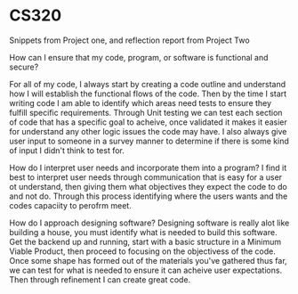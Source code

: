 # CS320
Snippets from Project one, and reflection report from Project Two

How can I ensure that my code, program, or software is functional and secure?

For all of my code, I always start by creating a code outline and understand how I will establish the functional flows of the code. Then by the time I start writing code I am able to identify which areas need tests to ensure they fulfill specific requirements. Through Unit testing we can test each section of code that has a specific goal to acheive, once validated it makes it easier for understand any other logic issues the code may have. I also always give user input to someone in a survey manner to determine if there is some kind of input I didn't think to test for. 

How do I interpret user needs and incorporate them into a program?
I find it best to interpret user needs through communication that is easy for a user ot understand, then giving them what objectives they expect the code to do and not do. Through this process identifying where the users wants and the codes capaciity to perofrm meet. 

How do I approach designing software?
Designing software is really alot like building a house, you must identify what is needed to build this software. Get the backend up and running, start with a basic structure in a Minimum Viable Product, then proceed to focusing on the objectivess of the code. Once some shape has formed out of the materials you've gathered thus far, we can test for what is needed to ensure it can acheive user expectations. Then through refinement I can create great code. 
